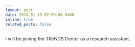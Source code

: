 ```yaml
---
layout: post
date: 2024-01-15 07:59:00-0400
inline: true
related_posts: false
---
```


I will be joining the TReNDS Center as a research assistant. 
